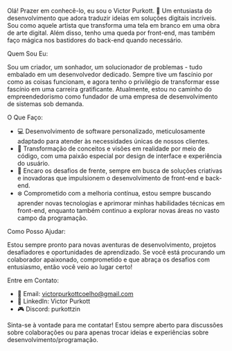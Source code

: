 Olá! Prazer em conhecê-lo, eu sou o Victor Purkott. 👋
Um entusiasta do desenvolvimento que adora traduzir ideias em soluções digitais incríveis. Sou como aquele artista que transforma uma tela em branco em uma obra de arte digital. Além disso, tenho uma queda por front-end, mas também faço mágica nos bastidores do back-end quando necessário.

Quem Sou Eu:

Sou um criador, um sonhador, um solucionador de problemas - tudo embalado em um desenvolvedor dedicado. Sempre tive um fascínio por como as coisas funcionam, e agora tenho o privilégio de transformar esse fascínio em uma carreira gratificante. Atualmente, estou no caminho do empreendedorismo como fundador de uma empresa de desenvolvimento de sistemas sob demanda.

O Que Faço:
- 💻 Desenvolvimento de software personalizado, meticulosamente adaptado para atender às necessidades únicas de nossos clientes.
- 🚀 Transformação de conceitos e visões em realidade por meio de código, com uma paixão especial por design de interface e experiência do usuário.
- 🔧 Encaro os desafios de frente, sempre em busca de soluções criativas e inovadoras que impulsionem o desenvolvimento de front-end e back-end.
- ❄️ Comprometido com a melhoria contínua, estou sempre buscando aprender novas tecnologias e aprimorar minhas habilidades técnicas em front-end, enquanto também continuo a explorar novas áreas no vasto campo da programação.

Como Posso Ajudar:

Estou sempre pronto para novas aventuras de desenvolvimento, projetos desafiadores e oportunidades de aprendizado. Se você está procurando um colaborador apaixonado, comprometido e que abraça os desafios com entusiasmo, então você veio ao lugar certo!

Entre em Contato:
- 📧 Email: victorpurkottcoelho@gmail.com
- 🔗 LinkedIn: Victor Purkott
- 🎮 Discord: purkottzin

Sinta-se à vontade para me contatar! Estou sempre aberto para discussões sobre colaborações ou para apenas trocar ideias e experiências sobre desenvolvimento/programação.
